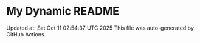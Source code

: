 # My Dynamic README
Updated at: Sat Oct 11 02:54:37 UTC 2025
This file was auto-generated by GitHub Actions.
